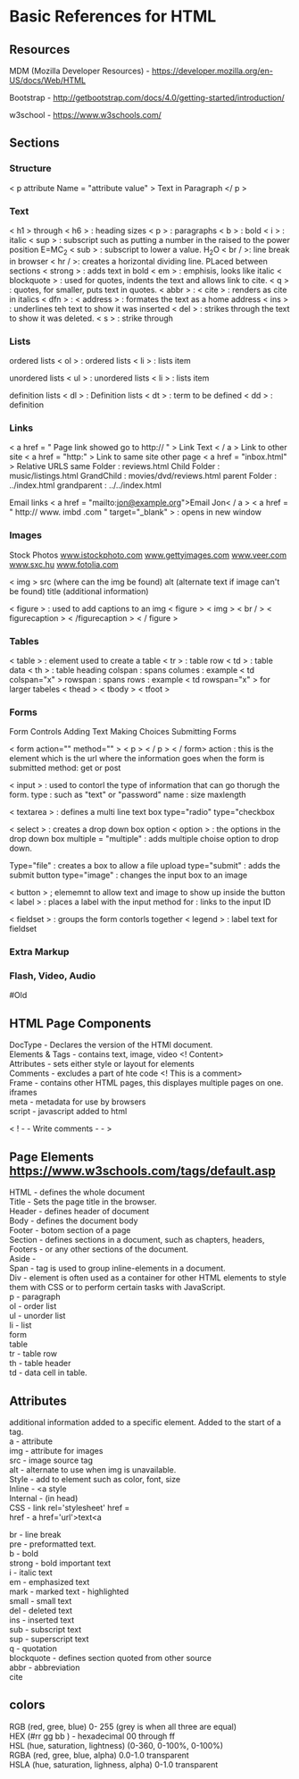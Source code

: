 # Basic References for HTML 

## Resources 
  MDM (Mozilla Developer Resources) - https://developer.mozilla.org/en-US/docs/Web/HTML
  
  Bootstrap - http://getbootstrap.com/docs/4.0/getting-started/introduction/
  
  w3school - https://www.w3schools.com/

## Sections

### Structure

  < p attribute Name = "attribute value" > Text in Paragraph </ p >

### Text

  < h1 > through < h6 >  : heading sizes
  < p > : paragraphs
  < b > : bold
  < i > : italic
  < sup > : subscript such as putting a number in the raised to the power position E=MC<sub>2</sub>
  < sub > : subscript to lower a value. H<sub>2</sub>O
  < br / >: line break in browser
  < hr / >: creates a horizontal dividing line. PLaced between sections
  < strong > : adds text in bold
  < em > : emphisis, looks like italic
  < blockquote > : used for quotes, indents the text and allows link to cite.
  < q > : quotes, for smaller, puts text in quotes.
  < abbr > : 
  < cite > : renders as cite in italics
  < dfn > : 
  < address > : formates the text as a home address
  < ins > : underlines teh text to show it was inserted
  < del > : strikes through the text to show it was deleted.
  < s > : strike through 
  
### Lists

  ordered lists
    < ol > : ordered lists
    < li > : lists item

  unordered lists
    < ul > : unordered lists
    < li >  : lists item

  definition lists
    < dl > : Definition lists
    < dt > : term to be defined
    < dd > : definition

### Links

  < a href = " Page link showed go to http:// " > Link Text < / a >
  Link to other site < a href = "http:" >
  Link to same site other page < a href = "inbox.html" >
  Relative URLS
    same Folder : reviews.html
    Child Folder : music/listings.html
    GrandChild : movies/dvd/reviews.html
    parent Folder : ../index.html
    grandparent : ../../index.html

  Email links
    < a href = "mailto:jon@example.org">Email Jon< / a >
    < a href = " http:// www. imbd .com " target="_blank" >  : opens in new window

### Images

  Stock Photos
    www.istockphoto.com
    www.gettyimages.com
    www.veer.com
    www.sxc.hu
    www.fotolia.com

  < img > 
    src (where can the img be found)
    alt (alternate text if image can't be found)
    title (additional information)
    
  < figure > : used to add captions to an img
    < figure >
      < img >
      < br / >
      < figurecaption > < /figurecaption >
    < / figure >


### Tables

  < table > : element used to create a table
  < tr > : table row
  < td > : table data
  < th > : table heading
  colspan : spans columes : example < td colspan="x" >
  rowspan : spans rows : example < td rowspan="x" >
  for larger tabeles
    < thead >
    < tbody >
    < tfoot >

### Forms

  Form Controls
    Adding Text
    Making Choices
    Submitting Forms

  < form  action="" method="" > < p > < / p > < / form>
    action : this is the element which is the url where the information goes when the form is submitted
    method: get or post
  
  < input > : used to contorl the type of information that  can go thorugh the form.
    type : such as "text" or "password"
    name : 
    size
    maxlength

  < textarea > : defines a multi line text box
  type="radio"
  type="checkbox

  < select > : creates a drop down box option
  < option > : the options in the drop down box
  multiple = "multiple" : adds multiple choise option to drop down.

  Type="file" : creates a box to allow a file upload
  type="submit" : adds the submit button 
  type="image" : changes the input box to an image

  < button > ; elememnt to allow text and image to show up inside the button
  < label > : places a label with the input method
    for : links to the input ID

  < fieldset > : groups the form contorls together
  < legend > : label text for fieldset

### Extra Markup

### Flash, Video, Audio





#Old

## HTML Page Components
  DocType - Declares the version of the HTMl document.  
  Elements & Tags - contains text, image, video <! <tagname>Content</tagname>>  
  Attributes - sets either style or layout for elements  
  Comments - excludes a part of hte code <! This is a comment>  
  Frame - contains other HTML pages, this displayes multiple pages on one. iframes  
  meta - metadata for use by browsers  
  script - javascript added to html  
  
  < ! - -   Write comments - - >  
  
## Page Elements  https://www.w3schools.com/tags/default.asp  
  HTML - defines the whole document  
  Title - Sets the page title in the browser.  
  Header - defines header of document  
  Body - defines the document body  
  Footer - botom section of a page  
  Section - defines sections in a document, such as chapters, headers, Footers - or any other sections of the document.  
  Aside -   
  Span - tag is used to group inline-elements in a document.  
  Div - element is often used as a container for other HTML elements to style them with CSS or to perform certain tasks with JavaScript.  
  p - paragraph  
  ol - order list  
  ul - unorder list  
  li - list  
  form  
  table  
    tr - table row  
    th - table header  
    td - data cell in table.  
  
## Attributes  
additional information added to a specific element. Added to the start of a tag.  
a - attribute  
img - attribute for images  
  src - image source tag    
  alt - alternate to use when img is unavailable.  
Style - add to element such as color, font, size  
  Inline - <a style  
  Internal - <style> </style> (in head)  
  CSS - link rel='stylesheet' href =   
href - a href='url'>text<a  
  
  
br - line break  
pre - preformatted text.   
b - bold  
strong - bold important text  
i - italic text  
em - emphasized text  
mark - marked text - highlighted  
small - small text  
del - deleted text  
ins - inserted text  
sub - subscript text  
sup - superscript text  
q - quotation  
blockquote - defines section quoted from other source  
abbr - abbreviation  
cite  

## colors  
RGB (red, gree, blue) 0- 255 (grey is when all three are equal)  
HEX (#rr gg bb ) - hexadecimal 00 through ff  
HSL (hue, saturation, lightness) (0-360, 0-100%, 0-100%)  
RGBA (red, gree, blue, alpha) 0.0-1.0 transparent  
HSLA (hue, saturation, lighness, alpha) 0-1.0 transparent  

